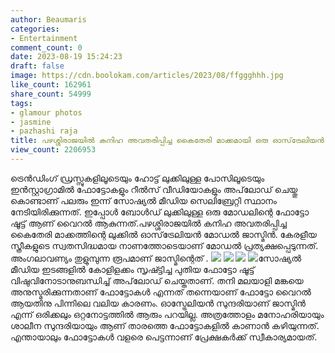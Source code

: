 ```yaml
---
author: Beaumaris
categories:
- Entertainment
comment_count: 0
date: 2023-08-19 15:24:23
draft: false
image: https://cdn.boolokam.com/articles/2023/08/ffggghhh.jpg
like_count: 162961
share_count: 54999
tags:
- glamour photos
- jasmine
- pazhashi raja
title: പഴശ്ശിരാജയിൽ കനിഹ അവതരിപ്പിച്ച കൈതേരി മാക്കമായി ഒരു ഓസ്‌ട്രേലിയൻ മോഡൽ
view_count: 2206953
---
```


ട്രെൻഡിംഗ് ഡ്രസ്സുകളിലൂടെയും ഹോട്ട് ലുക്കിലുള്ള പോസിലൂടെയും ഇൻസ്റ്റാഗ്രാമിൽ ഫോട്ടോകളും റീൽസ് വീഡിയോകളും അപ്‌ലോഡ് ചെയ്തു കൊണ്ടാണ് പലരും ഇന്ന് സോഷ്യൽ മീഡിയ സെലിബ്രേറ്റി സ്ഥാനം നേടിയിരിക്കുന്നത്. ഇപ്പോൾ ബോൾഡ് ലുക്കിലുള്ള ഒരു മോഡലിന്റെ ഫോട്ടോ ഷൂട്ട് ആണ് വൈറൽ ആകുന്നത്.പഴശ്ശിരാജയിൽ കനിഹ അവതരിപ്പിച്ച കൈതേരി മാക്കത്തിന്റെ ലുക്കിൽ ഓസ്‌ട്രേലിയൻ മോഡൽ ജാസ്മിൻ. കേരളീയ സ്ത്രീകളുടെ സ്വതസിദ്ധമായ നാണത്തോടെയാണ് മോഡൽ പ്രത്യക്ഷപ്പെടുന്നത്. അംഗലാവണ്യം തുളുമ്പുന്ന രൂപമാണ് ജാസ്മിന്റെത് . [](https://cdn.boolokam.com/articles/2023/08/ffgggg-3.jpg) [![](https://cdn.boolokam.com/articles/2023/08/ffggghhh.jpg)](https://cdn.boolokam.com/articles/2023/08/ffggghhh.jpg) [![](https://cdn.boolokam.com/articles/2023/08/ffgghhh-768x1024.jpg)](https://cdn.boolokam.com/articles/2023/08/ffgghhh.jpg) [![](https://cdn.boolokam.com/articles/2023/08/ffghhhh-819x1024.jpg)](https://cdn.boolokam.com/articles/2023/08/ffghhhh.jpg) [![](https://cdn.boolokam.com/articles/2023/08/h544-819x1024.jpg)](https://cdn.boolokam.com/articles/2023/08/h544.jpg)സോഷ്യൽ മീഡിയ ഇടങ്ങളിൽ കോളിളക്കം സൃഷ്ട്ടിച്ച പുതിയ ഫോട്ടോ ഷൂട്ട് വിഷുവിനോടാനുബന്ധിച്ച് അപ്‌ലോഡ് ചെയ്തതാണ്. തനി മലയാളി മങ്കയെ അനുസ്മരിക്കുന്നതാണ് ഫോട്ടോകൾ എന്നത് തന്നെയാണ് ഫോട്ടോ വൈറൽ ആയതിനു പിന്നിലെ വലിയ കാരണം. ഓസ്ട്രേലിയൻ സുന്ദരിയാണ് ജാസ്മിൻ എന്ന് ഒരിക്കലും ഒറ്റനോട്ടത്തിൽ ആരും പറയില്ല. അത്രത്തോളം മനോഹരിയായും ശാലീന സുന്ദരിയായും ആണ് താരത്തെ ഫോട്ടോകളിൽ കാണാൻ കഴിയുന്നത്. എന്തായാലും ഫോട്ടോകൾ വളരെ പെട്ടന്നാണ് പ്രേക്ഷകർക്ക് സ്വീകാര്യമായത്.